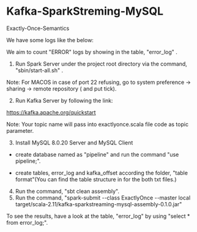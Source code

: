 # Kafka-SparkStreming-MySQL
Exactly-Once-Semantics

We have some logs like the below:

We aim to count "ERROR" logs by showing in the table, "error_log" .

1) Run Spark Server under the project root directory via the command, "sbin/start-all.sh" .

Note: For MACOS in case of port 22 refusing, go to system preference -> sharing -> remote repository ( and put tick).

2) Run Kafka Server by following the link:

https://kafka.apache.org/quickstart

Note: Your topic name will pass into exactlyonce.scala file code as topic parameter.

3) Install MySQL 8.0.20 Server and MySQL Client

  * create database named as "pipeline" and run the command "use pipeline;".
  
  * create tables, error_log and kafka_offset according the folder, "table format"(You can find the table structure in for the both txt files.) 
  
4) Run the command, "sbt clean assembly".
5) Run the command, "spark-submit --class ExactlyOnce --master local target/scala-2.11/kafka-sparkstreaming-mysql-assembly-0.1.0.jar"


To see the results, have a look at the table, "error_log" by using "select * from error_log;".

